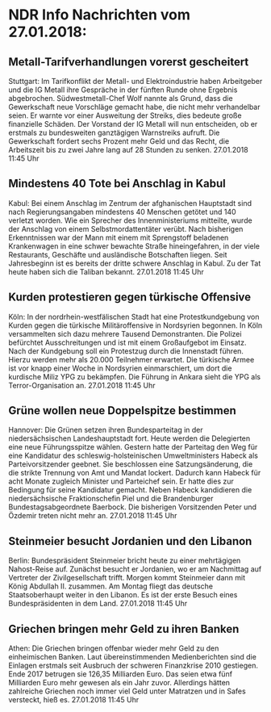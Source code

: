 # NDR Info Nachrichten vom 27.01.2018:


## Metall-Tarifverhandlungen vorerst gescheitert
Stuttgart: Im Tarifkonflikt der Metall- und Elektroindustrie haben Arbeitgeber und die IG Metall ihre Gespräche in der fünften Runde ohne Ergebnis abgebrochen. Südwestmetall-Chef Wolf nannte als Grund, dass die Gewerkschaft neue Vorschläge gemacht habe, die nicht mehr verhandelbar seien. Er warnte vor einer Ausweitung der Streiks, dies bedeute große finanzielle Schäden. Der Vorstand der IG Metall will nun entscheiden, ob er erstmals zu bundesweiten ganztägigen Warnstreiks aufruft. Die Gewerkschaft fordert sechs Prozent mehr Geld und das Recht, die Arbeitszeit bis zu zwei Jahre lang auf 28 Stunden zu senken. 27.01.2018 11:45 Uhr 

## Mindestens 40 Tote bei Anschlag in Kabul
Kabul: Bei einem Anschlag im Zentrum der afghanischen Hauptstadt sind nach Regierungsangaben mindestens 40 Menschen getötet und 140 verletzt worden. Wie ein Sprecher des Innenministeriums mitteilte, wurde der Anschlag von einem Selbstmordattentäter verübt. Nach bisherigen Erkenntnissen war der Mann mit einem mit Sprengstoff beladenen Krankenwagen in eine schwer bewachte Straße hineingefahren, in der viele Restaurants, Geschäfte und ausländische Botschaften liegen. Seit Jahresbeginn ist es bereits der dritte schwere Anschlag in Kabul. Zu der Tat heute haben sich die Taliban bekannt. 27.01.2018 11:45 Uhr 

## Kurden protestieren gegen türkische Offensive
Köln: In der nordrhein-westfälischen Stadt hat eine Protestkundgebung von Kurden gegen die türkische Militäroffensive in Nordsyrien begonnen. In Köln versammelten sich dazu mehrere Tausend Demonstranten. Die Polizei befürchtet Ausschreitungen und ist mit einem Großaufgebot im Einsatz. Nach der Kundgebung soll ein Protestzug durch die Innenstadt führen. Hierzu werden mehr als 20.000 Teilnehmer erwartet. Die türkische Armee ist vor knapp einer Woche in Nordsyrien einmarschiert, um dort die kurdische Miliz YPG zu bekämpfen. Die Führung in Ankara sieht die YPG als Terror-Organisation an. 27.01.2018 11:45 Uhr 

## Grüne wollen neue Doppelspitze bestimmen
Hannover: 	Die Grünen setzen ihren Bundesparteitag in der niedersächsischen Landeshauptstadt fort. Heute werden die Delegierten eine neue Führungsspitze wählen. Gestern hatte der Parteitag den Weg für eine Kandidatur des schleswig-holsteinischen Umweltministers Habeck als Parteivorsitzender geebnet. Sie beschlossen eine Satzungsänderung, die die strikte Trennung von Amt und Mandat lockert. Dadurch kann Habeck für acht Monate zugleich Minister und Parteichef sein. Er hatte dies zur Bedingung für seine Kandidatur gemacht. Neben Habeck kandidieren die niedersächsische Fraktionschefin Piel und die Brandenburger Bundestagsabgeordnete Baerbock. Die bisherigen Vorsitzenden Peter und Özdemir treten nicht mehr an. 27.01.2018 11:45 Uhr 

## Steinmeier besucht Jordanien und den Libanon
Berlin:     Bundespräsident Steinmeier bricht heute zu einer mehrtägigen Nahost-Reise auf. Zunächst besucht er Jordanien, wo er am Nachmittag auf Vertreter der Zivilgesellschaft trifft. Morgen kommt Steinmeier dann mit König Abdullah II. zusammen. Am Montag fliegt das deutsche Staatsoberhaupt weiter in den Libanon. Es ist der erste Besuch eines Bundespräsidenten in dem Land. 27.01.2018 11:45 Uhr 

## Griechen bringen mehr Geld zu ihren Banken
Athen: Die Griechen bringen offenbar wieder mehr Geld zu den einheimischen Banken. Laut übereinstimmenden Medienberichten sind die Einlagen erstmals seit Ausbruch der schweren Finanzkrise 2010 gestiegen. Ende 2017 betrugen sie 126,35 Milliarden Euro. Das seien etwa fünf Milliarden Euro mehr gewesen als ein Jahr zuvor. Allerdings hätten zahlreiche Griechen noch immer viel Geld unter Matratzen und in Safes versteckt, hieß es. 27.01.2018 11:45 Uhr 

